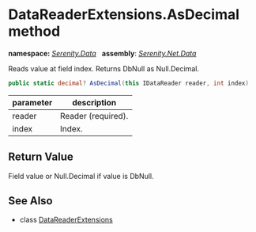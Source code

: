 # DataReaderExtensions.AsDecimal method
**namespace:** *[Serenity.Data](../../README.md#serenity.data-namespace)*   **assembly**: *[Serenity.Net.Data](../../README.md)*

Reads value at field index. Returns DbNull as Null.Decimal.

```csharp
public static decimal? AsDecimal(this IDataReader reader, int index)
```

| parameter | description |
| --- | --- |
| reader | Reader (required). |
| index | Index. |

## Return Value

Field value or Null.Decimal if value is DbNull.

## See Also

* class [DataReaderExtensions](../DataReaderExtensions.md)